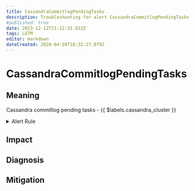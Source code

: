 ```yaml
---
title: CassandraCommitlogPendingTasks
description: Troubleshooting for alert CassandraCommitlogPendingTasks
#published: true
date: 2023-12-12T21:12:32.022Z
tags: LGTM
editor: markdown
dateCreated: 2020-04-10T18:32:27.079Z
---
```


# CassandraCommitlogPendingTasks

## Meaning
[//]: # "Short paragraph that explains what the alert means"
Cassandra commitlog pending tasks - {{ $labels.cassandra_cluster }}

<details>
  <summary>Alert Rule</summary>

  ```yaml
alert: CassandraCommitlogPendingTasks
expr: cassandra_commit_log_pending_tasks > 15
for: 2m
labels:
    severity: warning
annotations:
    summary: Cassandra commitlog pending tasks (instance {{ $labels.instance }})
    description: |-
        Cassandra commitlog pending tasks - {{ $labels.cassandra_cluster }}
          VALUE = {{ $value }}
          LABELS = {{ $labels }}
    runbook: https://github.com/srerun/prometheus-alerts/content/runbooks/CassandraCommitlogPendingTasks

  ```
</details>


## Impact
[//]: # "What could / will happen if the alert is not addressed"



## Diagnosis
[//]: # "Steps to take to identify the cause of the problem"



## Mitigation
[//]: # "The steps necessary to resolve the alert"
